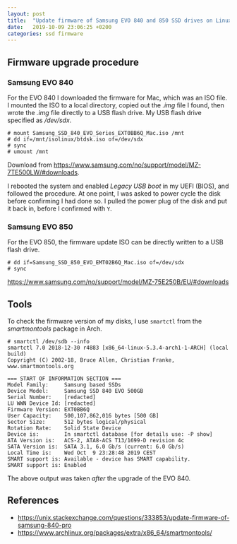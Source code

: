 ```yaml
---
layout: post
title:  "Update firmware of Samsung EVO 840 and 850 SSD drives on Linux"
date:   2019-10-09 23:06:25 +0200
categories: ssd firmware
---
```


## Firmware upgrade procedure
### Samsung EVO 840

For the EVO 840 I downloaded the firmware for Mac, which was an ISO file.
I mounted the ISO to a local directory, copied out the *.img* file I found,
then wrote the *.img* file directly to a USB flash drive.
My USB flash drive specified as */dev/sdx*.

```
# mount Samsung_SSD_840_EVO_Series_EXT0BB6Q_Mac.iso /mnt
# dd if=/mnt/isolinux/btdsk.iso of=/dev/sdx
# sync
# umount /mnt
```

Download from <https://www.samsung.com/no/support/model/MZ-7TE500LW/#downloads>.

I rebooted the system and enabled *Legacy USB boot* in my UEFI (BIOS),
and followed the procedure. At one point, I was asked to power cycle the
disk before confirming I had done so. I pulled the power plug of the disk
and put it back in, before I confirmed with `Y`.

### Samsung EVO 850

For the EVO 850, the firmware update ISO can be directly written to a
USB flash drive.

```
# dd if=Samsung_SSD_850_EVO_EMT02B6Q_Mac.iso of=/dev/sdx
# sync
```

<https://www.samsung.com/no/support/model/MZ-75E250B/EU/#downloads>

## Tools

To check the firmware version of my disks, I use `smartctl` from the
*smartmontools* package in Arch.

```
# smartctl /dev/sdb --info
smartctl 7.0 2018-12-30 r4883 [x86_64-linux-5.3.4-arch1-1-ARCH] (local build)
Copyright (C) 2002-18, Bruce Allen, Christian Franke, www.smartmontools.org

=== START OF INFORMATION SECTION ===
Model Family:     Samsung based SSDs
Device Model:     Samsung SSD 840 EVO 500GB
Serial Number:    [redacted]
LU WWN Device Id: [redacted]
Firmware Version: EXT0BB6Q
User Capacity:    500,107,862,016 bytes [500 GB]
Sector Size:      512 bytes logical/physical
Rotation Rate:    Solid State Device
Device is:        In smartctl database [for details use: -P show]
ATA Version is:   ACS-2, ATA8-ACS T13/1699-D revision 4c
SATA Version is:  SATA 3.1, 6.0 Gb/s (current: 6.0 Gb/s)
Local Time is:    Wed Oct  9 23:28:48 2019 CEST
SMART support is: Available - device has SMART capability.
SMART support is: Enabled
```

The above output was taken *after* the upgrade of the EVO 840.

## References
- <https://unix.stackexchange.com/questions/333853/update-firmware-of-samsung-840-pro>
- <https://www.archlinux.org/packages/extra/x86_64/smartmontools/>

